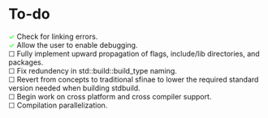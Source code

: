 <style type="text/css">
	c {
		color:#00FF00;
	}

	c::before {
		content: "✓";
		/* ✓🗹 */
	}

	nc::before {
		content: "☐";
		/* ☐ */
	}
</style>

# To-do

<c></c> Check for linking errors.  
<c></c> Allow the user to enable debugging.  
<nc></nc> Fully implement upward propagation of flags, include/lib directories, and packages.  
<nc></nc> Fix redundency in std::build::build_type naming.  
<nc></nc> Revert from concepts to traditional sfinae to lower the required standard version needed when building stdbuild.  
<nc></nc> Begin work on cross platform and cross compiler support.  
<nc></nc> Compilation parallelization.  
